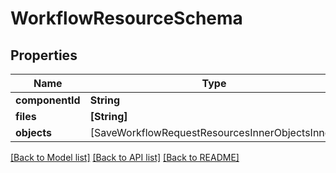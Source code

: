# WorkflowResourceSchema

## Properties
Name | Type | Description | Notes
------------ | ------------- | ------------- | -------------
**componentId** | **String** |  | 
**files** | **[String]** |  | 
**objects** | [SaveWorkflowRequestResourcesInnerObjectsInner] |  | 

[[Back to Model list]](../README.md#documentation-for-models) [[Back to API list]](../README.md#documentation-for-api-endpoints) [[Back to README]](../README.md)



